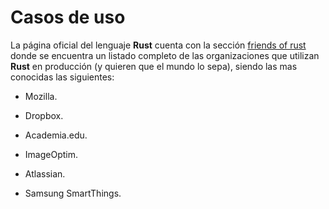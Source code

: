 # Casos de uso

La página oficial del lenguaje __Rust__ cuenta con la sección [friends of rust](https://www.rust-lang.org/en-US/friends.html) donde se encuentra un listado completo de las organizaciones que utilizan __Rust__ en producción (y quieren que el mundo lo sepa), siendo las mas conocidas las siguientes:

- Mozilla.

- Dropbox.

- Academia.edu.

- ImageOptim.

- Atlassian.

- Samsung SmartThings.
